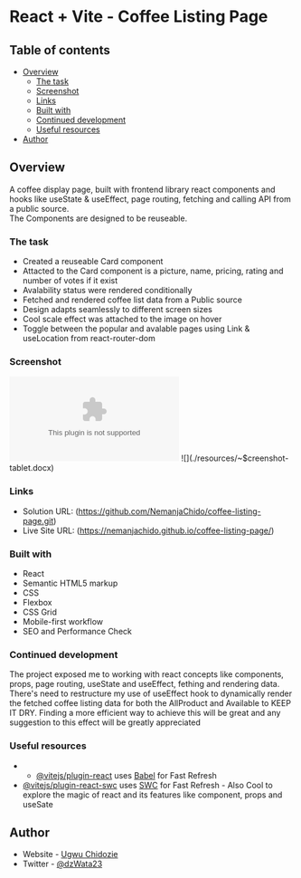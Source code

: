 
# React + Vite - Coffee Listing Page

## Table of contents

- [Overview](#overview)
  - [The task](#the-challenge)
  - [Screenshot](#screenshot)
  - [Links](#links)
  - [Built with](#built-with)
  - [Continued development](#continued-development)
  - [Useful resources](#useful-resources)
- [Author](#author)


## Overview

A coffee display page, built with frontend library react components and hooks like useState & useEffect, page routing, fetching and calling API from a public source.  
The Components are designed to be reuseable.


### The task

- Created a reuseable Card component
- Attacted to the Card component is a picture, name, pricing, rating and number of votes if it exist
- Avalability status were rendered conditionally 
- Fetched and rendered coffee list data from a Public source
- Design adapts seamlessly to different screen sizes
- Cool scale effect was attached to the image on hover
- Toggle between the popular and avalable pages using Link & useLocation from react-router-dom

### Screenshot

![](./resources/~$creenshot-mobile.docx)
![](./resources/~$creenshot-tablet.docx)

### Links

- Solution URL: (https://github.com/NemanjaChido/coffee-listing-page.git)
- Live Site URL: (https://nemanjachido.github.io/coffee-listing-page/)


### Built with

- React
- Semantic HTML5 markup
- CSS
- Flexbox
- CSS Grid
- Mobile-first workflow
- SEO and Performance Check


### Continued development

The project exposed me to working with react concepts like components, props, page routing, useState and useEffect, fething and rendering data. There's need to restructure my use of useEffect hook to dynamically render the fetched coffee listing data for both the AllProduct and Available to KEEP IT DRY. Finding a more efficient way to achieve this will be great and any suggestion to this effect will be greatly appreciated


### Useful resources

- - [@vitejs/plugin-react](https://github.com/vitejs/vite-plugin-react/blob/main/packages/plugin-react) uses [Babel](https://babeljs.io/) for Fast Refresh
- [@vitejs/plugin-react-swc](https://github.com/vitejs/vite-plugin-react/blob/main/packages/plugin-react-swc) uses [SWC](https://swc.rs/) for Fast Refresh - Also Cool to explore the magic of react and its features like component, props and useSate

## Author

- Website - [Ugwu Chidozie](https://www.github.com/NemanjaChido)
- Twitter - [@dzWata23](https://www.twitter.com/dzWata23)

<!-- ......... -->

